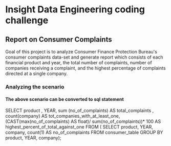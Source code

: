 # Insight Data Engineering coding challenge
## Report on Consumer Complaints
Goal of this project is to analyze  Consumer Finance Protection Bureau's consumer complaints data-set and  generate report which consists of
each financial product and year, the total number of complaints, number of companies receiving a complaint, and the highest percentage of 
complaints directed at a single company.

### Analyzing the scenario
#### The above scenario can be converted to sql statement
SELECT
	product ,
	YEAR,
	sum (no_of_complaints) AS total_complaints ,
	count(company) AS tot_companies_with_at_least_one,
	(CAST(max(no_of_complaints) AS float)/ sum(no_of_complaints))* 100 AS highest_percent_of_total_against_one
FROM
	(
	SELECT
		product, YEAR, company, count(1) AS no_of_complaints
	FROM
		consumer_table
	GROUP BY
		product, YEAR, company);

